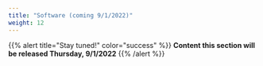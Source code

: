```yaml
---
title: "Software (coming 9/1/2022)"
weight: 12
---
```


{{% alert title="Stay tuned!" color="success" %}}
**Content this section will be released Thursday, 9/1/2022**
{{% /alert %}}
